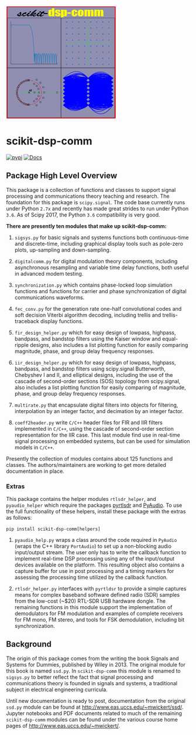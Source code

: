 ![Logo](logo.png)

# scikit-dsp-comm

[![pypi](https://img.shields.io/pypi/v/scikit-dsp-comm.svg)](https://pypi.python.org/pypi/scikit-dsp-comm)
[![Docs](https://readthedocs.org/projects/scikit-dsp-comm/badge/?version=stable)](http://scikit-dsp-comm.readthedocs.io/en/latest/?badge=latest)

## Package High Level Overview

This package is a collection of functions and classes to support signal processing and communications theory teaching and research. The foundation for this package is `scipy.signal`. The code base currently runs under Python `2.7x` and recently has made great strides to run under Python `3.6`. As of Scipy 2017, the Python `3.6` compatibility is very good.


**There are presently ten modules that make up scikit-dsp-comm:**

1. `sigsys.py` for basic signals and systems functions both continuous-time and discrete-time, including graphical display tools such as pole-zero plots, up-sampling and down-sampling.

2. `digitalcomm.py` for digital modulation theory components, including asynchronous resampling and variable time delay functions, both useful in advanced modem testing.

3. `synchronization.py` which contains phase-locked loop simulation functions and functions for carrier and phase synchronization of digital communications waveforms.

4. `fec_conv.py` for the generation rate one-half convolutional codes and soft decision Viterbi algorithm decoding, including trellis and trellis-traceback display functions.

5. `fir_design_helper.py` which for easy design of lowpass, highpass, bandpass, and bandstop filters using the Kaiser window and equal-ripple designs, also includes a list plotting function for easily comparing magnitude, phase, and group delay frequency responses.

6. `iir_design_helper.py` which for easy design of lowpass, highpass, bandpass, and bandstop filters using scipy.signal Butterworth, Chebyshev I and II, and elliptical designs, including the use of the cascade of second-order sections (SOS) topology from scipy.signal, also includes a list plotting function for easily comparing of magnitude, phase, and group delay frequency responses.

7. `multirate.py` that encapsulate digital filters into objects for filtering, interpolation by an integer factor, and decimation by an integer factor.

8. `coeff2header.py` write `C/C++` header files for FIR and IIR filters implemented in `C/C++`, using the cascade of second-order section representation for the IIR case. This last module find use in real-time signal processing on embedded systems, but can be used for simulation models in `C/C++`.

Presently the collection of modules contains about 125 functions and classes. The authors/maintainers are working to get more detailed documentation in place.

### Extras

This package contains the helper modules `rtlsdr_helper`, and `pyaudio_helper` which require the packages [pyrtlsdr](https://pypi.python.org/pypi/pyrtlsdr) and [PyAudio](https://pypi.python.org/pypi/PyAudio). To use the full functionality of these helpers, install these package with the extras as follows:

```
pip install scikit-dsp-comm[helpers]
```

1. `pyaudio_help.py` wraps a class around the code required in `PyAudio` (wraps the C++ library `PortAudio`) to set up a non-blocking audio input/output stream. The user only has to write the callback function to implement real-time DSP processing using any of the input/output devices available on the platform. This resulting object also contains a capture buffer for use in post processing and a timing markers for assessing the processing time utilized by the callback function.

2. `rtlsdr_helper.py` interfaces with `pyrtldsr` to provide a simple captures means for complex baseband software defined radio (SDR) samples from the low-cost (~$20) RTL-SDR USB hardware dongle. The remaining functions in this module support the implementation of demodulators for FM modulation and examples of complete receivers for FM mono, FM stereo, and tools for FSK demodulation, including bit synchronization.

## Background

 The origin of this package comes from the writing the book Signals and Systems for Dummies, published by Wiley in 2013. The original module for this book is named `ssd.py`. In `scikit-dsp-comm` this module is renamed to `sigsys.py` to better reflect the fact that signal processing and communications theory is founded in signals and systems, a traditional subject in electrical engineering curricula.

 Until new documentation is ready to post, documentation from the original `ssd.py` module can be found at http://www.eas.uccs.edu/~mwickert/ssd/. Jupyter notebooks and PDF documents related to much of the remaining `scikit-dsp-comm` modules can be found under the various course home pages of http://www.eas.uccs.edu/~mwickert/. 
